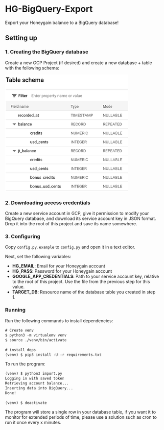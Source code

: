 # HG-BigQuery-Export

Export your Honeygain balance to a BigQuery database!

## Setting up

### 1. Creating the BigQuery database

Create a new GCP Project (if desired) and create a new database + table with the following schema:

![img.png](imgs/schema-overview.png)

### 2. Downloading access credentials

Create a new service account in GCP, give it permission to modify your BigQuery database, and download its service
account key in JSON format. Drop it into the root of this project and save its name somewhere.

### 3. Configuring

Copy `config.py.example` to `config.py` and open it in a text editor.

Next, set the following variables:

- **HG_EMAIL**: Email for your Honeygain account
- **HG_PASS**: Password for your Honeygain account
- **GOOGLE_APP_CREDENTIALS**: Path to your service account key, relative to the root of this project. Use the file from
  the previous step for this value.
- **TARGET_DB**: Resource name of the database table you created in step 1.

### Running

Run the following commands to install dependencies:

```shell
# Create venv
$ python3 -m virtualenv venv
$ source ./venv/bin/activate

# install deps
(venv) $ pip3 install -U -r requirements.txt
```

To run the program:

```shell
(venv) $ python3 import.py
Logging in with saved token
Retrieving account balance...
Inserting data into BigQuery...
Done!

(venv) $ deactivate
```

The program will store a single row in your database table, if you want it to monitor for extended periods of time,
please use a solution such as cron to run it once every x minutes.
